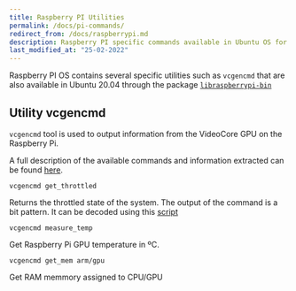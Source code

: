 ```yaml
---
title: Raspberry PI Utilities
permalink: /docs/pi-commands/
redirect_from: /docs/raspberrypi.md
description: Raspberry PI specific commands available in Ubuntu OS for getting information about temperature and throttled status.
last_modified_at: "25-02-2022"
---
```


Raspberry PI OS contains several specific utilities such as `vcgencmd` that are also available in Ubuntu 20.04 through the package [`libraspberrypi-bin`](https://packages.ubuntu.com/focal-updates/libraspberrypi-bin)

## Utility vcgencmd

`vcgencmd` tool is used to output information from the VideoCore GPU on the Raspberry Pi.

A full description of the available commands and information extracted can be found [here](https://www.raspberrypi.org/documentation/computers/os.html#vcgencmd).

```shell
vcgencmd get_throttled
```

Returns the throttled state of the system. The output of the command is a bit pattern. It can be decoded using this [script](https://gist.github.com/aallan/0b03f5dcc65756dde6045c6e96c26459)

```shell
vcgencmd measure_temp
```

Get Raspberry Pi GPU temperature in ºC.

```shell
vcgencmd get_mem arm/gpu
```

Get RAM memmory assigned to CPU/GPU





